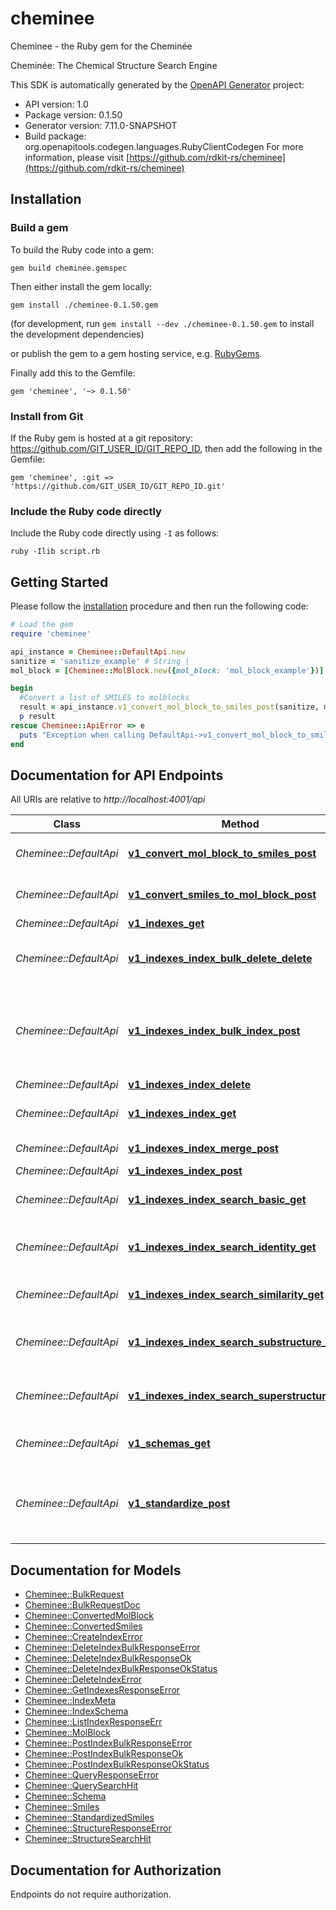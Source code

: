 # cheminee

Cheminee - the Ruby gem for the Cheminée

Cheminée: The Chemical Structure Search Engine

This SDK is automatically generated by the [OpenAPI Generator](https://openapi-generator.tech) project:

- API version: 1.0
- Package version: 0.1.50
- Generator version: 7.11.0-SNAPSHOT
- Build package: org.openapitools.codegen.languages.RubyClientCodegen
For more information, please visit [https://github.com/rdkit-rs/cheminee](https://github.com/rdkit-rs/cheminee)

## Installation

### Build a gem

To build the Ruby code into a gem:

```shell
gem build cheminee.gemspec
```

Then either install the gem locally:

```shell
gem install ./cheminee-0.1.50.gem
```

(for development, run `gem install --dev ./cheminee-0.1.50.gem` to install the development dependencies)

or publish the gem to a gem hosting service, e.g. [RubyGems](https://rubygems.org/).

Finally add this to the Gemfile:

    gem 'cheminee', '~> 0.1.50'

### Install from Git

If the Ruby gem is hosted at a git repository: https://github.com/GIT_USER_ID/GIT_REPO_ID, then add the following in the Gemfile:

    gem 'cheminee', :git => 'https://github.com/GIT_USER_ID/GIT_REPO_ID.git'

### Include the Ruby code directly

Include the Ruby code directly using `-I` as follows:

```shell
ruby -Ilib script.rb
```

## Getting Started

Please follow the [installation](#installation) procedure and then run the following code:

```ruby
# Load the gem
require 'cheminee'

api_instance = Cheminee::DefaultApi.new
sanitize = 'sanitize_example' # String | 
mol_block = [Cheminee::MolBlock.new({mol_block: 'mol_block_example'})] # Array<MolBlock> | 

begin
  #Convert a list of SMILES to molblocks
  result = api_instance.v1_convert_mol_block_to_smiles_post(sanitize, mol_block)
  p result
rescue Cheminee::ApiError => e
  puts "Exception when calling DefaultApi->v1_convert_mol_block_to_smiles_post: #{e}"
end

```

## Documentation for API Endpoints

All URIs are relative to *http://localhost:4001/api*

Class | Method | HTTP request | Description
------------ | ------------- | ------------- | -------------
*Cheminee::DefaultApi* | [**v1_convert_mol_block_to_smiles_post**](docs/DefaultApi.md#v1_convert_mol_block_to_smiles_post) | **POST** /v1/convert/mol_block_to_smiles | Convert a list of SMILES to molblocks
*Cheminee::DefaultApi* | [**v1_convert_smiles_to_mol_block_post**](docs/DefaultApi.md#v1_convert_smiles_to_mol_block_post) | **POST** /v1/convert/smiles_to_mol_block | Convert a list of molblocks to SMILES
*Cheminee::DefaultApi* | [**v1_indexes_get**](docs/DefaultApi.md#v1_indexes_get) | **GET** /v1/indexes | List indexes
*Cheminee::DefaultApi* | [**v1_indexes_index_bulk_delete_delete**](docs/DefaultApi.md#v1_indexes_index_bulk_delete_delete) | **DELETE** /v1/indexes/{index}/bulk_delete | Delete a list of smiles (after standardization) from an index
*Cheminee::DefaultApi* | [**v1_indexes_index_bulk_index_post**](docs/DefaultApi.md#v1_indexes_index_bulk_index_post) | **POST** /v1/indexes/{index}/bulk_index | Index a list of SMILES and associated, free-form JSON attributes which are indexed and searchable
*Cheminee::DefaultApi* | [**v1_indexes_index_delete**](docs/DefaultApi.md#v1_indexes_index_delete) | **DELETE** /v1/indexes/{index} | Delete an index
*Cheminee::DefaultApi* | [**v1_indexes_index_get**](docs/DefaultApi.md#v1_indexes_index_get) | **GET** /v1/indexes/{index} | Get extended information about an index
*Cheminee::DefaultApi* | [**v1_indexes_index_merge_post**](docs/DefaultApi.md#v1_indexes_index_merge_post) | **POST** /v1/indexes/{index}/merge | Merge segments inside the index
*Cheminee::DefaultApi* | [**v1_indexes_index_post**](docs/DefaultApi.md#v1_indexes_index_post) | **POST** /v1/indexes/{index} | Create an index
*Cheminee::DefaultApi* | [**v1_indexes_index_search_basic_get**](docs/DefaultApi.md#v1_indexes_index_search_basic_get) | **GET** /v1/indexes/{index}/search/basic | Perform basic query search against index
*Cheminee::DefaultApi* | [**v1_indexes_index_search_identity_get**](docs/DefaultApi.md#v1_indexes_index_search_identity_get) | **GET** /v1/indexes/{index}/search/identity | Perform identity search (i.e. exact match) against index
*Cheminee::DefaultApi* | [**v1_indexes_index_search_similarity_get**](docs/DefaultApi.md#v1_indexes_index_search_similarity_get) | **GET** /v1/indexes/{index}/search/similarity | Perform similarity search against index
*Cheminee::DefaultApi* | [**v1_indexes_index_search_substructure_get**](docs/DefaultApi.md#v1_indexes_index_search_substructure_get) | **GET** /v1/indexes/{index}/search/substructure | Perform substructure search against index
*Cheminee::DefaultApi* | [**v1_indexes_index_search_superstructure_get**](docs/DefaultApi.md#v1_indexes_index_search_superstructure_get) | **GET** /v1/indexes/{index}/search/superstructure | Perform superstructure search against index
*Cheminee::DefaultApi* | [**v1_schemas_get**](docs/DefaultApi.md#v1_schemas_get) | **GET** /v1/schemas | List schemas available for creating indexes
*Cheminee::DefaultApi* | [**v1_standardize_post**](docs/DefaultApi.md#v1_standardize_post) | **POST** /v1/standardize | Pass a list of SMILES through fragment_parent, uncharger, and canonicalization routines


## Documentation for Models

 - [Cheminee::BulkRequest](docs/BulkRequest.md)
 - [Cheminee::BulkRequestDoc](docs/BulkRequestDoc.md)
 - [Cheminee::ConvertedMolBlock](docs/ConvertedMolBlock.md)
 - [Cheminee::ConvertedSmiles](docs/ConvertedSmiles.md)
 - [Cheminee::CreateIndexError](docs/CreateIndexError.md)
 - [Cheminee::DeleteIndexBulkResponseError](docs/DeleteIndexBulkResponseError.md)
 - [Cheminee::DeleteIndexBulkResponseOk](docs/DeleteIndexBulkResponseOk.md)
 - [Cheminee::DeleteIndexBulkResponseOkStatus](docs/DeleteIndexBulkResponseOkStatus.md)
 - [Cheminee::DeleteIndexError](docs/DeleteIndexError.md)
 - [Cheminee::GetIndexesResponseError](docs/GetIndexesResponseError.md)
 - [Cheminee::IndexMeta](docs/IndexMeta.md)
 - [Cheminee::IndexSchema](docs/IndexSchema.md)
 - [Cheminee::ListIndexResponseErr](docs/ListIndexResponseErr.md)
 - [Cheminee::MolBlock](docs/MolBlock.md)
 - [Cheminee::PostIndexBulkResponseError](docs/PostIndexBulkResponseError.md)
 - [Cheminee::PostIndexBulkResponseOk](docs/PostIndexBulkResponseOk.md)
 - [Cheminee::PostIndexBulkResponseOkStatus](docs/PostIndexBulkResponseOkStatus.md)
 - [Cheminee::QueryResponseError](docs/QueryResponseError.md)
 - [Cheminee::QuerySearchHit](docs/QuerySearchHit.md)
 - [Cheminee::Schema](docs/Schema.md)
 - [Cheminee::Smiles](docs/Smiles.md)
 - [Cheminee::StandardizedSmiles](docs/StandardizedSmiles.md)
 - [Cheminee::StructureResponseError](docs/StructureResponseError.md)
 - [Cheminee::StructureSearchHit](docs/StructureSearchHit.md)


## Documentation for Authorization

Endpoints do not require authorization.

